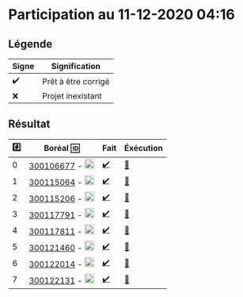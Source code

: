 # Participation au 11-12-2020 04:16

## Légende

| Signe              | Signification                 |
|--------------------|-------------------------------|
| :heavy_check_mark: | Prêt à être corrigé           |
| :x:                | Projet inexistant             |

## Résultat

|:hash:| Boréal :id:                | Fait               | Éxécution |
|------|----------------------------|--------------------|-----------|
| 0 | [300106677](../300106677.py) - <image src='https://avatars0.githubusercontent.com/u/71027895?s=460&v=4' width=20 height=20></image> | [:heavy_check_mark:](../300106677.py) | [:construction:](Correction.md#etudiant-300106677) |
| 1 | [300115064](../300115064.py) - <image src='https://avatars0.githubusercontent.com/u/72874987?s=460&v=4' width=20 height=20></image> | [:heavy_check_mark:](../300115064.py) | [:construction:](Correction.md#etudiant-300115064) |
| 2 | [300115206](../300115206.py) - <image src='https://avatars0.githubusercontent.com/u/73952068?s=460&v=4' width=20 height=20></image> | [:heavy_check_mark:](../300115206.py) | [:construction:](Correction.md#etudiant-300115206) |
| 3 | [300117791](../300117791.py) - <image src='https://avatars0.githubusercontent.com/u/73952191?s=460&v=4' width=20 height=20></image> | [:heavy_check_mark:](../300117791.py) | [:construction:](Correction.md#etudiant-300117791) |
| 4 | [300117811](../300117811.py) - <image src='https://avatars0.githubusercontent.com/u/71027809?s=460&v=4' width=20 height=20></image> | [:heavy_check_mark:](../300117811.py) | [:construction:](Correction.md#etudiant-300117811) |
| 5 | [300121460](../300121460.py) - <image src='https://avatars0.githubusercontent.com/u/71027883?s=460&v=4' width=20 height=20></image> | [:heavy_check_mark:](../300121460.py) | [:construction:](Correction.md#etudiant-300121460) |
| 6 | [300122014](../300122014.py) - <image src='https://avatars0.githubusercontent.com/u/71392439?s=460&v=4' width=20 height=20></image> | [:heavy_check_mark:](../300122014.py) | [:construction:](Correction.md#etudiant-300122014) |
| 7 | [300122131](../300122131.py) - <image src='https://avatars0.githubusercontent.com/u/71394111?s=460&v=4' width=20 height=20></image> | [:heavy_check_mark:](../300122131.py) | [:construction:](Correction.md#etudiant-300122131) |
